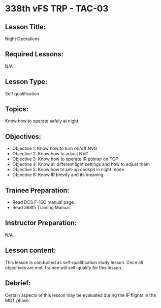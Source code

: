 # 338th vFS TRP - TAC-03

## Lesson Title:
Night Operations

## Required Lessons:
N/A

## Lesson Type:
Self qualification

## Topics:
Know how to operate safely at night

## Objectives:
* Objective 1: Know how to turn on/off NVG
* Objective 2: Know how to adjust NVG
* Objective 3: Know how to operate IR pointer on TGP
* Objective 4: Know all different light settings and how to adjust them
* Objective 5: Know how to set-up cockpit in night mode
* Objective 6: Know IR brevity and its meaning





## Trainee Preparation:
- Read DCS F-16C manual page:
- Read 388th Training Manual: 

## Instructor Preparation:
N/A


## Lesson content:
This lesson is conducted as self-qualification study lesson.
Once all objectives are met, trainee will self-qualify for this lesson.


## Debrief:
Certain aspects of this lesson may be evaluated during the IP flights in the MQT phase.
